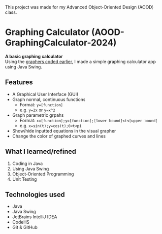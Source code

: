 This project was made for my Advanced Object-Oriented Design (AOOD) class. <br>
# Graphing Calculator (AOOD-GraphingCalculator-2024)
**A basic graphing calculator** <br>
Using the [graphers coded earlier](https://github.com/devsai9/AOOD-Graphing-2024), I made a simple graphing calculator app using Java Swing.

## Features
- A Graphical User Interface (GUI)
- Graph normal, continuous functions
  - Format: `y=[function]`
  - e.g. `y=2x` or `y=x^2`
- Graph parametric grpahs
  - Format: `x=[function];y=[function];[lower bound]<t<[upper bound]`
  - e.g. `x=sin(t);y=cos(t);0<t<pi`
- Show/hide inputted equations in the visual grapher
- Change the color of graphed curves and lines

## What I learned/refined
1. Coding in Java
2. Using Java Swing
3. Object-Oriented Programming
4. Unit Testing

## Technologies used
- Java
- Java Swing
- JetBrains IntelliJ IDEA
- CodeHS
- Git & GitHub
